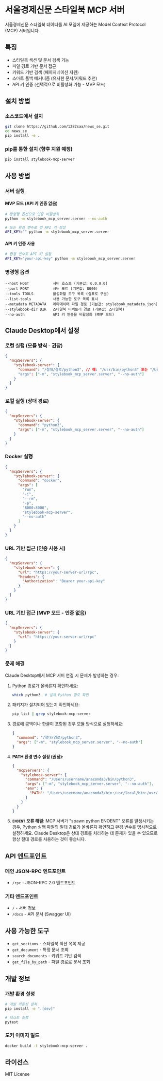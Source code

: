 # 서울경제신문 스타일북 MCP 서버

서울경제신문 스타일북 데이터를 AI 모델에 제공하는 Model Context Protocol (MCP) 서버입니다.

## 특징

- 스타일북 섹션 및 문서 검색 기능
- 파일 경로 기반 문서 접근
- 키워드 기반 검색 (페이지네이션 지원)
- 스마트 폴백 메커니즘 (유사한 문서/키워드 추천)
- API 키 인증 (선택적으로 비활성화 가능 - MVP 모드)

## 설치 방법

### 소스코드에서 설치

```bash
git clone https://github.com/1282saa/news_se.git
cd news_se
pip install -e .
```

### pip를 통한 설치 (향후 지원 예정)

```bash
pip install stylebook-mcp-server
```

## 사용 방법

### 서버 실행

#### MVP 모드 (API 키 인증 없음)

```bash
# 명령행 옵션으로 인증 비활성화
python -m stylebook_mcp_server.server --no-auth

# 또는 환경 변수로 빈 API 키 설정
API_KEY="" python -m stylebook_mcp_server.server
```

#### API 키 인증 사용

```bash
# 환경 변수로 API 키 설정
API_KEY="your-api-key" python -m stylebook_mcp_server.server
```

### 명령행 옵션

```
--host HOST           서버 호스트 (기본값: 0.0.0.0)
--port PORT           서버 포트 (기본값: 8000)
--tools TOOLS         활성화할 도구 목록 (쉼표로 구분)
--list-tools          사용 가능한 도구 목록 표시
--metadata METADATA   메타데이터 파일 경로 (기본값: stylebook_metadata.json)
--stylebook-dir DIR   스타일북 디렉토리 경로 (기본값: 스타일북)
--no-auth             API 키 인증을 비활성화 (MVP 모드)
```

## Claude Desktop에서 설정

### 로컬 실행 (모듈 방식 - 권장)

```json
{
  "mcpServers": {
    "stylebook-server": {
      "command": "/절대/경로/python3", // 예: "/usr/bin/python3" 또는 "/Users/username/anaconda3/bin/python3"
      "args": ["-m", "stylebook_mcp_server.server", "--no-auth"]
    }
  }
}
```

### 로컬 실행 (상대 경로)

```json
{
  "mcpServers": {
    "stylebook-server": {
      "command": "python3",
      "args": ["-m", "stylebook_mcp_server.server", "--no-auth"]
    }
  }
}
```

### Docker 실행

```json
{
  "mcpServers": {
    "stylebook-server": {
      "command": "docker",
      "args": [
        "run",
        "-i",
        "--rm",
        "-p",
        "8000:8000",
        "stylebook-mcp-server",
        "--no-auth"
      ]
    }
  }
}
```

### URL 기반 접근 (인증 사용 시)

```json
{
  "mcpServers": {
    "stylebook-server": {
      "url": "https://your-server-url/rpc",
      "headers": {
        "Authorization": "Bearer your-api-key"
      }
    }
  }
}
```

### URL 기반 접근 (MVP 모드 - 인증 없음)

```json
{
  "mcpServers": {
    "stylebook-server": {
      "url": "https://your-server-url/rpc"
    }
  }
}
```

### 문제 해결

Claude Desktop에서 MCP 서버 연결 시 문제가 발생하는 경우:

1. Python 경로가 올바른지 확인하세요:

   ```bash
   which python3  # 실제 Python 경로 확인
   ```

2. 패키지가 설치되어 있는지 확인하세요:

   ```bash
   pip list | grep stylebook-mcp-server
   ```

3. 경로에 공백이나 한글이 포함된 경우 모듈 방식으로 실행하세요:

   ```json
   {
     "command": "/절대/경로/python3",
     "args": ["-m", "stylebook_mcp_server.server", "--no-auth"]
   }
   ```

4. **PATH 환경 변수 설정 (권장):**

   ```json
   {
     "mcpServers": {
       "stylebook-server": {
         "command": "/Users/username/anaconda3/bin/python3",
         "args": ["-m", "stylebook_mcp_server.server", "--no-auth"],
         "env": {
           "PATH": "/Users/username/anaconda3/bin:/usr/local/bin:/usr/bin:/bin"
         }
       }
     }
   }
   ```

5. **`ENOENT` 오류 해결:**
   MCP 서버가 "spawn python ENOENT" 오류를 발생시키는 경우, Python 실행 파일의 절대 경로가 올바른지 확인하고 환경 변수를 명시적으로 설정하세요. Claude Desktop은 상대 경로를 처리하는 데 문제가 있을 수 있으므로 항상 절대 경로를 사용하는 것이 좋습니다.

## API 엔드포인트

### 메인 JSON-RPC 엔드포인트

- `/rpc` - JSON-RPC 2.0 엔드포인트

### 기타 엔드포인트

- `/` - 서버 정보
- `/docs` - API 문서 (Swagger UI)

## 사용 가능한 도구

- `get_sections` - 스타일북 섹션 목록 제공
- `get_document` - 특정 문서 조회
- `search_documents` - 키워드 기반 검색
- `get_file_by_path` - 파일 경로로 문서 조회

## 개발 정보

### 개발 환경 설정

```bash
# 개발 의존성 설치
pip install -e ".[dev]"

# 테스트 실행
pytest
```

### 도커 이미지 빌드

```bash
docker build -t stylebook-mcp-server .
```

## 라이선스

MIT License
